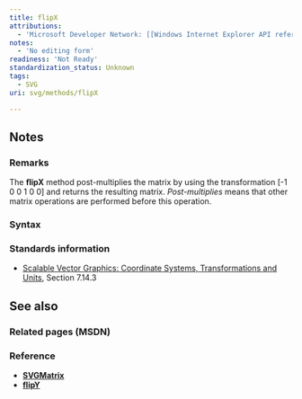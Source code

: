```yaml
---
title: flipX
attributions:
  - 'Microsoft Developer Network: [[Windows Internet Explorer API reference](http://msdn.microsoft.com/en-us/library/ie/hh828809%28v=vs.85%29.aspx) Article]'
notes:
  - 'No editing form'
readiness: 'Not Ready'
standardization_status: Unknown
tags:
  - SVG
uri: svg/methods/flipX

---
```

## <span>Notes</span>

### <span>Remarks</span>

The **flipX** method post-multiplies the matrix by using the transformation [-1 0 0 1 0 0] and returns the resulting matrix. *Post-multiplies* means that other matrix operations are performed before this operation.

### <span>Syntax</span>

### <span>Standards information</span>

-   [Scalable Vector Graphics: Coordinate Systems, Transformations and Units](http://go.microsoft.com/fwlink/p/?linkid=204735), Section 7.14.3

## <span>See also</span>

### <span>Related pages (MSDN)</span>

### <span>Reference</span>

-   [**SVGMatrix**](/svg/objects/SVGMatrix)
-   [**flipY**](/svg/methods/flipY)
